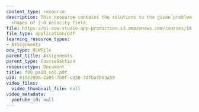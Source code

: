 ```yaml
---
content_type: resource
description: This resource contains the solutions to the given problem on streamline
  shapes of 2-D velocity field.
file: https://ol-ocw-studio-app-production.s3.amazonaws.com/courses/16-01-unified-engineering-i-ii-iii-iv-fall-2005-spring-2006/815220062a057b9fc3503dfba7b63a59_f06_ps10_sol.pdf
file_type: application/pdf
learning_resource_types:
- Assignments
ocw_type: OCWFile
parent_title: Assignments
parent_type: CourseSection
resourcetype: Document
title: f06_ps10_sol.pdf
uid: 81522006-2a05-7b9f-c350-3dfba7b63a59
video_files:
  video_thumbnail_file: null
video_metadata:
  youtube_id: null
---
```

